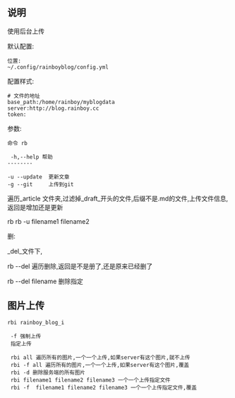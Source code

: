 ## 说明

使用后台上传


默认配置:

```
位置:
~/.config/rainboyblog/config.yml
```

配置样式:

```
# 文件的地址
base_path:/home/rainboy/myblogdata
server:http://blog.rainboy.cc
token:
```

参数:




```
命令 rb

 -h,--help 帮助
--------

-u --update  更新文章
-g --git     上传到git
```

遍历_article 文件夹,过滤掉_draft_开头的文件,后缀不是.md的文件,上传文件信息,返回是增加还是更新

rb
rb -u filename1 filename2

删:

_del_文件下,

rb --del 遍历删除,返回是不是册了,还是原来已经删了

rb --del filename 删除指定

## 图片上传


```
rbi rainboy_blog_i

 -f 强制上传
 指定上传

 rbi all 遍历所有的图片,一个一个上传,如果server有这个图片,就不上传
 rbi -f all 遍历所有的图片,一个一个上传,如果server有这个图片,覆盖
 rbi -d 删除服务端的所有图片
 rbi filename1 filename2 filename3 一个一个上传指定文件
 rbi -f  filename1 filename2 filename3 一个一个上传指定文件,覆盖
```
